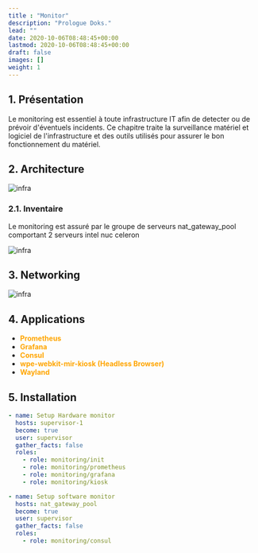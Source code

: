```yaml
---
title : "Monitor"
description: "Prologue Doks."
lead: ""
date: 2020-10-06T08:48:45+00:00
lastmod: 2020-10-06T08:48:45+00:00
draft: false
images: []
weight: 1
---
```


## 1. Présentation
Le monitoring est essentiel à toute infrastructure IT afin de detecter ou de prévoir d'éventuels incidents.
Ce chapitre traite la surveillance matériel et logiciel de l'infrastructure et des outils utilisés pour assurer le bon fonctionnement du matériel. 

## 2. Architecture

![infra](images/monitoring-archi.png)

### 2.1. Inventaire
Le monitoring est assuré par le groupe de serveurs nat_gateway_pool comportant 2 serveurs intel nuc celeron

![infra](images/monitoring-pool.png)

## 3. Networking

![infra](images/monitoring-archi-1.png)

## 4. Applications

- <span style="color:orange;font-weight:Bold">Prometheus</span>
- <span style="color:orange;font-weight:Bold">Grafana</span>
- <span style="color:orange;font-weight:Bold">Consul</span>
- <span style="color:orange;font-weight:Bold">wpe-webkit-mir-kiosk (Headless Browser)</span>
- <span style="color:orange;font-weight:Bold">Wayland</span>

## 5. Installation
```yaml
- name: Setup Hardware monitor
  hosts: supervisor-1
  become: true
  user: supervisor
  gather_facts: false
  roles:
    - role: monitoring/init
    - role: monitoring/prometheus
    - role: monitoring/grafana
    - role: monitoring/kiosk

- name: Setup software monitor
  hosts: nat_gateway_pool
  become: true
  user: supervisor
  gather_facts: false
  roles:
    - role: monitoring/consul
```